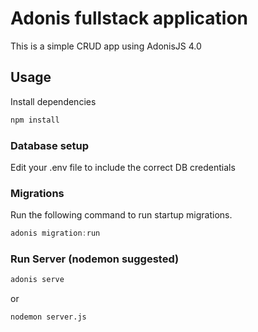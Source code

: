 # Adonis fullstack application

This is a simple CRUD app using AdonisJS 4.0

## Usage

Install dependencies

```bash
npm install
```

### Database setup
Edit your .env file to include the correct DB credentials

### Migrations

Run the following command to run startup migrations.

```js
adonis migration:run
```

### Run Server (nodemon suggested)

```bash
adonis serve
```

or

```bash
nodemon server.js